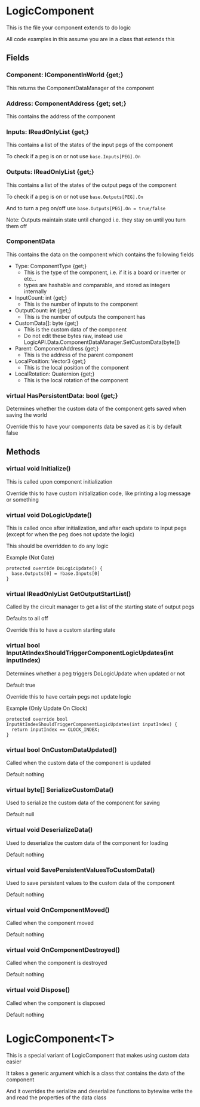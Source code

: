 # LogicComponent
This is the file your component extends to do logic

All code examples in this assume you are in a class that extends this
## Fields
### Component: IComponentInWorld {get;}
This returns the ComponentDataManager of the component
### Address: ComponentAddress {get; set;}
This contains the address of the component
### Inputs: IReadOnlyList<InputPeg> {get;}
This contains a list of the states of the input pegs of the component

To check if a peg is on or not use ```base.Inputs[PEG].On```
### Outputs: IReadOnlyList<OutputPeg> {get;}
This contains a list of the states of the output pegs of the component
  
To check if a peg is on or not use ```base.Outputs[PEG].On```
  
And to turn a peg on/off use ```base.Outputs[PEG].On = true/false```
  
Note: Outputs maintain state until changed i.e. they stay on until you turn them off
### ComponentData
This contains the data on the component which contains the following fields
- Type: ComponentType {get;}
  - This is the type of the component, i.e. if it is a board or inverter or etc...
  - types are hashable and comparable, and stored as integers internally
- InputCount: int {get;}
  - This is the number of inputs to the component
- OutputCount: int {get;}
  - This is the number of outputs the component has
- CustomData[]: byte {get;}
  - This is the custom data of the component
  - Do not edit these bytes raw, instead use LogicAPI.Data.ComponentDataManager.SetCustomData(byte[])
- Parent: ComponentAddress {get;}
  - This is the address of the parent component
- LocalPosition: Vector3 {get;}
  - This is the local position of the component
- LocalRotation: Quaternion {get;}
  - This is the local rotation of the component
### virtual HasPersistentData: bool {get;}
Determines whether the custom data of the component gets saved when saving the world
  
Override this to have your components data be saved as it is by default false
## Methods
### virtual void Initialize()
This is called upon component initialization

Override this to have custom initialization code, like printing a log message or something
### virtual void DoLogicUpdate()
This is called once after initialization, and after each update to input pegs (except for when the peg does not update the logic)
 
This should be overridden to do any logic

Example (Not Gate)
```
protected override DoLogicUpdate() {
  base.Outputs[0] = !base.Inputs[0]
}
```
### virtual IReadOnlyList<bool> GetOutputStartList()
Called by the circuit manager to get a list of the starting state of output pegs

Defaults to all off

Override this to have a custom starting state
### virtual bool InputAtIndexShouldTriggerComponentLogicUpdates(int inputIndex)
Determines whether a peg triggers DoLogicUpdate when updated or not
  
Default true

Override this to have certain pegs not update logic

Example (Only Update On Clock)
```
protected override bool InputAtIndexShouldTriggerComponentLogicUpdates(int inputIndex) {
  return inputIndex == CLOCK_INDEX;
}
```
### virtual bool OnCustomDataUpdated()
Called when the custom data of the component is updated

Default nothing
### virtual byte[] SerializeCustomData()
Used to serialize the custom data of the component for saving

Default null
### virtual void DeserializeData()
Used to deserialize the custom data of the component for loading
  
Default nothing
### virtual void SavePersistentValuesToCustomData()
Used to save persistent values to the custom data of the component

Default nothing  
### virtual void OnComponentMoved()
Called when the component moved

Default nothing
### virtual void OnComponentDestroyed()
Called when the component is destroyed

Default nothing
### virtual void Dispose()
Called when the component is disposed

Default nothing
# LogicComponent\<T\>
This is a special variant of LogicComponent that makes using custom data easier
  
It takes a generic argument which is a class that contains the data of the component
  
And it overrides the serialize and deserialize functions to bytewise write the and read the properties of the data class
